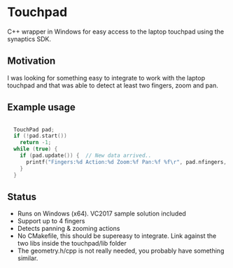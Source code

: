 # Touchpad
C++ wrapper in Windows for easy access to the laptop touchpad using the synaptics SDK.

Motivation
----------

I was looking for something easy to integrate to work with the laptop touchpad and that was able to detect at least two fingers, zoom and pan.

Example usage
-------------

```cpp

  TouchPad pad;
  if (!pad.start()) 
    return -1;
  while (true) {
    if (pad.update()) {  // New data arrived..
      printf("Fingers:%d Action:%d Zoom:%f Pan:%f %f\r", pad.nfingers, pad.action, pad.zoom_amount, pad.pan_amount.x, pad.pan_amount.y);
    }
  }
```

Status
------

- Runs on Windows (x64). VC2017 sample solution included
- Support up to 4 fingers
- Detects panning & zooming actions
- No CMakefile, this should be supereasy to integrate. Link against the two libs inside the touchpad/lib folder
- The geometry.h/cpp is not really needed, you probably have something similar.
  

